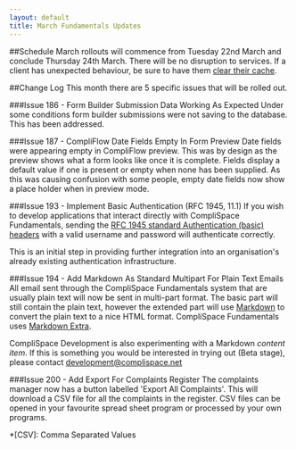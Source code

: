 ```yaml
---
layout: default
title: March Fundamentals Updates
---
```


##Schedule
March rollouts will commence from Tuesday 22nd March and conclude 
Thursday 24th March. There will be no disruption to services. If a client 
has unexpected behaviour, be sure to have them [clear their cache][Clear Cache].

##Change Log
This month there are 5 specific issues that will be rolled out.

###Issue 186 - Form Builder Submission Data Working As Expected
Under some conditions form builder submissions were not saving to
the database. This has been addressed.

###Issue 187 - CompliFlow Date Fields Empty In Form Preview
Date fields were appearing empty in CompliFlow preview. This was by
design as the preview shows what a form looks like once it is complete. 
Fields display a default value if one is present or empty when none has
been supplied. As this was causing confusion with some people, empty date fields
now show a place holder when in preview mode.

###Issue 193 - Implement Basic Authentication (RFC 1945, 11.1)
If you wish to develop applications that interact directly with CompliSpace
Fundamentals, sending the [RFC 1945 standard Authentication (basic) headers][basic authentication] 
with a valid username and password will authenticate correctly.

This is an initial step in providing further integration into an organisation's 
already existing authentication infrastructure.

###Issue 194 - Add Markdown As Standard Multipart For Plain Text Emails
All email sent through the CompliSpace Fundamentals system that are usually plain text
will now be sent in multi-part format. The basic part will still contain the plain text,
however the extended part will use [Markdown] to convert the plain text to a nice HTML format.
CompliSpace Fundamentals uses [Markdown Extra].

CompliSpace Development is also experimenting with a Markdown *content item*. 
If this is something you would be interested in trying out (Beta stage), 
please contact <development@complispace.net>

###Issue 200 - Add Export For Complaints Register
The complaints manager now has a button labelled 'Export All Complaints'. This will
download a CSV file for all the complaints in the register. CSV files can be opened
 in your favourite spread sheet program or processed by your own programs.

[basic authentication]: http://www.freesoft.org/CIE/RFC/1945/67.htm
[Markdown]: http://daringfireball.net/projects/markdown/
[Markdown Extra]: http://michelf.com/projects/php-markdown/extra/
[Clear Cache]: http://www.wikihow.com/Clear-Your-Browser's-Cache

*[CSV]: Comma Separated Values